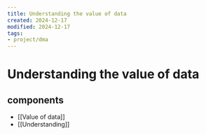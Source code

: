 ```yaml
---
title: Understanding the value of data
created: 2024-12-17
modified: 2024-12-17
tags: 
- project/dma
---
```

# Understanding the value of data

## components
- [[Value of data]]
- [[Understanding]]
